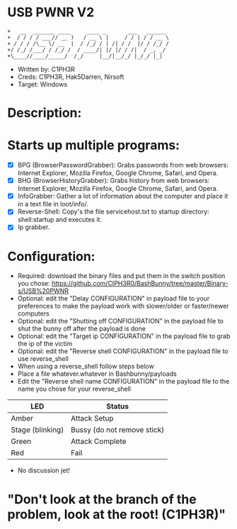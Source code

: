 # USB PWNR V2

`````
+   __  _______ ____     ____ _       ___   ______ 
+  / / / / ___// __ )   / __ \ |     / / | / / __ \
+ / / / /\__ \/ __  |  / /_/ / | /| / /  |/ / /_/ /
+/ /_/ /___/ / /_/ /  / ____/| |/ |/ / /|  / _, _/ 
+\____//____/_____/  /_/     |__/|__/_/ |_/_/ |_|

`````

* Written by: C1PH3R
* Creds: C1PH3R, Hak5Darren, Nirsoft
* Target: Windows

# Description:

# Starts up multiple programs: 

- [x] BPG (BrowserPasswordGrabber): Grabs passwords from web browsers: Internet Explorer, Mozilla Firefox, Google Chrome, Safari, and Opera. 
- [x] BHG (BrowserHistoryGrabber): Grabs history from web browsers: Internet Explorer, Mozilla Firefox, Google Chrome, Safari, and Opera. 
- [x] InfoGrabber: Gather a lot of information about the computer and place it in a text file in loot/info/.
- [x] Reverse-Shell: Copy's the file servicehost.txt to startup directory: shell:startup and executes it.
- [x] Ip grabber.

# Configuration:
* Required: download the binary files and put them in the switch position you chose:
https://github.com/CIPH3R0/BashBunny/tree/master/Binary-s/USB%20PWNR
* Optional: edit the "Delay CONFIGURATION" in payload file to your preferences to make the payload work with slower/older or faster/newer computers
* Optional: edit the "Shutting off CONFIGURATION" in the payload file to shut the bunny off after the payload is done
* Optional: edit the "Target ip CONFIGURATION" in the payload file to grab the ip of the victim
* Optional: edit the "Reverse shell CONFIGURATION" in the payload file to use reverse_shell
* When using a reverse_shell follow steps below
* Place a file whatever.whatever in Bashbunny/payloads
* Edit the "Reverse shell name CONFIGURATION" in the payload file to the name you chose for your reverse_shell



| LED                | Status                                       |
| ------------------ | -------------------------------------------- |
| Amber              | Attack Setup                                 |
| Stage (blinking)   | Bussy (do not remove stick)                  |
| Green              | Attack Complete                              |
| Red                | Fail                                         |

* No discussion jet!

# "Don't look at the branch of the problem, look at the root! (C1PH3R)"
